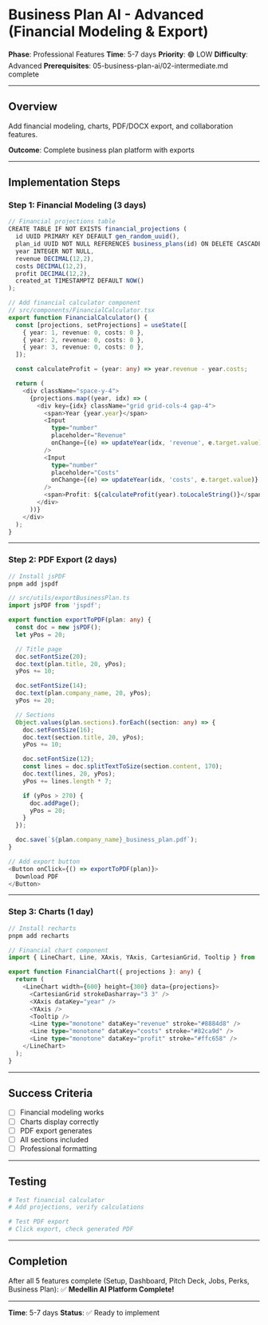 # Business Plan AI - Advanced (Financial Modeling & Export)

**Phase**: Professional Features
**Time**: 5-7 days
**Priority**: 🟢 LOW
**Difficulty**: Advanced
**Prerequisites**: 05-business-plan-ai/02-intermediate.md complete

---

## Overview

Add financial modeling, charts, PDF/DOCX export, and collaboration features.

**Outcome**: Complete business plan platform with exports

---

## Implementation Steps

### Step 1: Financial Modeling (3 days)

```typescript
// Financial projections table
CREATE TABLE IF NOT EXISTS financial_projections (
  id UUID PRIMARY KEY DEFAULT gen_random_uuid(),
  plan_id UUID NOT NULL REFERENCES business_plans(id) ON DELETE CASCADE,
  year INTEGER NOT NULL,
  revenue DECIMAL(12,2),
  costs DECIMAL(12,2),
  profit DECIMAL(12,2),
  created_at TIMESTAMPTZ DEFAULT NOW()
);

// Add financial calculator component
// src/components/FinancialCalculator.tsx
export function FinancialCalculator() {
  const [projections, setProjections] = useState([
    { year: 1, revenue: 0, costs: 0 },
    { year: 2, revenue: 0, costs: 0 },
    { year: 3, revenue: 0, costs: 0 },
  ]);

  const calculateProfit = (year: any) => year.revenue - year.costs;

  return (
    <div className="space-y-4">
      {projections.map((year, idx) => (
        <div key={idx} className="grid grid-cols-4 gap-4">
          <span>Year {year.year}</span>
          <Input
            type="number"
            placeholder="Revenue"
            onChange={(e) => updateYear(idx, 'revenue', e.target.value)}
          />
          <Input
            type="number"
            placeholder="Costs"
            onChange={(e) => updateYear(idx, 'costs', e.target.value)}
          />
          <span>Profit: ${calculateProfit(year).toLocaleString()}</span>
        </div>
      ))}
    </div>
  );
}
```

---

### Step 2: PDF Export (2 days)

```typescript
// Install jsPDF
pnpm add jspdf

// src/utils/exportBusinessPlan.ts
import jsPDF from 'jspdf';

export function exportToPDF(plan: any) {
  const doc = new jsPDF();
  let yPos = 20;

  // Title page
  doc.setFontSize(20);
  doc.text(plan.title, 20, yPos);
  yPos += 10;

  doc.setFontSize(14);
  doc.text(plan.company_name, 20, yPos);
  yPos += 20;

  // Sections
  Object.values(plan.sections).forEach((section: any) => {
    doc.setFontSize(16);
    doc.text(section.title, 20, yPos);
    yPos += 10;

    doc.setFontSize(12);
    const lines = doc.splitTextToSize(section.content, 170);
    doc.text(lines, 20, yPos);
    yPos += lines.length * 7;

    if (yPos > 270) {
      doc.addPage();
      yPos = 20;
    }
  });

  doc.save(`${plan.company_name}_business_plan.pdf`);
}

// Add export button
<Button onClick={() => exportToPDF(plan)}>
  Download PDF
</Button>
```

---

### Step 3: Charts (1 day)

```typescript
// Install recharts
pnpm add recharts

// Financial chart component
import { LineChart, Line, XAxis, YAxis, CartesianGrid, Tooltip } from 'recharts';

export function FinancialChart({ projections }: any) {
  return (
    <LineChart width={600} height={300} data={projections}>
      <CartesianGrid strokeDasharray="3 3" />
      <XAxis dataKey="year" />
      <YAxis />
      <Tooltip />
      <Line type="monotone" dataKey="revenue" stroke="#8884d8" />
      <Line type="monotone" dataKey="costs" stroke="#82ca9d" />
      <Line type="monotone" dataKey="profit" stroke="#ffc658" />
    </LineChart>
  );
}
```

---

## Success Criteria

- [ ] Financial modeling works
- [ ] Charts display correctly
- [ ] PDF export generates
- [ ] All sections included
- [ ] Professional formatting

---

## Testing

```bash
# Test financial calculator
# Add projections, verify calculations

# Test PDF export
# Click export, check generated PDF
```

---

## Completion

After all 5 features complete (Setup, Dashboard, Pitch Deck, Jobs, Perks, Business Plan):
✅ **Medellin AI Platform Complete!**

---

**Time**: 5-7 days
**Status**: ✅ Ready to implement
